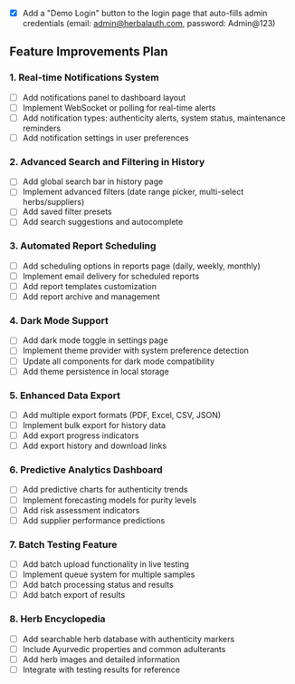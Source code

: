 - [x] Add a "Demo Login" button to the login page that auto-fills admin credentials (email: admin@herbalauth.com, password: Admin@123)

## Feature Improvements Plan

### 1. Real-time Notifications System
- [ ] Add notifications panel to dashboard layout
- [ ] Implement WebSocket or polling for real-time alerts
- [ ] Add notification types: authenticity alerts, system status, maintenance reminders
- [ ] Add notification settings in user preferences

### 2. Advanced Search and Filtering in History
- [ ] Add global search bar in history page
- [ ] Implement advanced filters (date range picker, multi-select herbs/suppliers)
- [ ] Add saved filter presets
- [ ] Add search suggestions and autocomplete

### 3. Automated Report Scheduling
- [ ] Add scheduling options in reports page (daily, weekly, monthly)
- [ ] Implement email delivery for scheduled reports
- [ ] Add report templates customization
- [ ] Add report archive and management

### 4. Dark Mode Support
- [ ] Add dark mode toggle in settings page
- [ ] Implement theme provider with system preference detection
- [ ] Update all components for dark mode compatibility
- [ ] Add theme persistence in local storage

### 5. Enhanced Data Export
- [ ] Add multiple export formats (PDF, Excel, CSV, JSON)
- [ ] Implement bulk export for history data
- [ ] Add export progress indicators
- [ ] Add export history and download links

### 6. Predictive Analytics Dashboard
- [ ] Add predictive charts for authenticity trends
- [ ] Implement forecasting models for purity levels
- [ ] Add risk assessment indicators
- [ ] Add supplier performance predictions

### 7. Batch Testing Feature
- [ ] Add batch upload functionality in live testing
- [ ] Implement queue system for multiple samples
- [ ] Add batch processing status and results
- [ ] Add batch export of results

### 8. Herb Encyclopedia
- [ ] Add searchable herb database with authenticity markers
- [ ] Include Ayurvedic properties and common adulterants
- [ ] Add herb images and detailed information
- [ ] Integrate with testing results for reference
